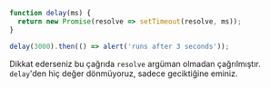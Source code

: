 ```js run
function delay(ms) {
  return new Promise(resolve => setTimeout(resolve, ms));
}

delay(3000).then(() => alert('runs after 3 seconds'));
```
Dikkat ederseniz bu çağrıda `resolve` argüman olmadan çağrılmıştır. `delay`'den hiç değer dönmüyoruz, sadece geciktiğine eminiz.